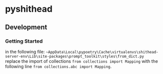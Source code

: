 # pyshithead

## Development
### Getting Started
in the following file: ```~AppData\Local\pypoetry\Cache\virtualenvs\shithead-server-env\Lib\site-packages\prompt_toolkit\styles\from_dict.py```
replace the import of collections ```from collections import Mapping``` with the following line ```from collections.abc import Mapping```.